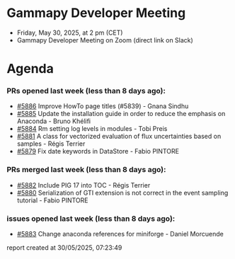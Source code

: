 # Gammapy Developer Meeting 
 * Friday, May 30, 2025, at 2 pm (CET) 
 * Gammapy Developer Meeting on Zoom (direct link on Slack) 
# Agenda

### PRs opened last week (less than 8 days ago): 
* [#5886](https://github.com/gammapy/gammapy/pull/5886) Improve HowTo page titles (#5839) - Gnana Sindhu
* [#5885](https://github.com/gammapy/gammapy/pull/5885) Update the installation guide in order to reduce the emphasis on Anaconda - Bruno Khélifi
* [#5884](https://github.com/gammapy/gammapy/pull/5884) Rm setting log levels in modules - Tobi Preis
* [#5881](https://github.com/gammapy/gammapy/pull/5881) A class for vectorized evaluation of flux uncertainties based on samples - Régis Terrier
* [#5879](https://github.com/gammapy/gammapy/pull/5879) Fix date keywords in DataStore - Fabio PINTORE

### PRs merged last week (less than 8 days ago): 
* [#5882](https://github.com/gammapy/gammapy/pull/5882) Include PIG 17 into TOC - Régis Terrier
* [#5880](https://github.com/gammapy/gammapy/pull/5880) Serialization of GTI extension is not correct in the event sampling tutorial - Fabio PINTORE

### issues opened last week (less than 8 days ago): 
* [#5883](https://github.com/gammapy/gammapy/issues/5883) Change anaconda references for miniforge - Daniel Morcuende

 report created at 30/05/2025, 07:23:49